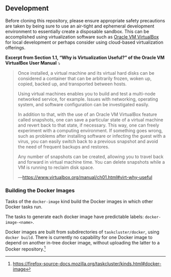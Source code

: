 ## Development

Before cloning this repository, please ensure appropriate safety precautions are taken
by being sure to use an air-tight and ephemeral development environment to essentially
create a disposable sandbox. This can be accomplished using virtualization software
such as [Oracle VM VirtualBox][] for local development or perhaps consider using
cloud-based virtualization offerings.

**Excerpt from Section 1.1, “Why is Virtualization Useful?” of the Oracle VM VirtualBox
User Manual** ⤵️
> Once installed, a virtual machine and its virtual hard disks can be considered
> a container that can be arbitrarily frozen, woken up, copied, backed up, and
> transported between hosts.
>
> Using virtual machines enables you to build and test a multi-node networked
> service, for example. Issues with networking, operating system, and software
> configuration can be investigated easily.
>
> In addition to that, with the use of an Oracle VM VirtualBox feature called
> snapshots, one can save a particular state of a virtual machine and revert
> back to that state, if necessary. This way, one can freely experiment with a
> computing environment. If something goes wrong, such as problems after
> installing software or infecting the guest with a virus, you can easily switch
> back to a previous snapshot and avoid the need of frequent backups and
> restores.
>
> Any number of snapshots can be created, allowing you to travel back and
> forward in virtual machine time. You can delete snapshots while a VM is
> running to reclaim disk space.
>
> &mdash;https://www.virtualbox.org/manual/ch01.html#virt-why-useful

### Building the Docker Images

Tasks of the `docker-image` kind build the Docker images in which other Docker
tasks run.

The tasks to generate each docker image have predictable labels:
`docker-image-<name>`.

Docker images are built from subdirectories of `taskcluster/docker`, using
`docker build`. There is currently no capability for one Docker image to depend
on another in-tree docker image, without uploading the latter to a Docker
repository.[^1]


<!-- BEGIN LINK DEFINITIONS -->

[^1]: https://firefox-source-docs.mozilla.org/taskcluster/kinds.html#docker-image

[`docker build`]:
  https://docs.docker.com/engine/reference/commandline/build/
  "docker build | Docker Documentation"

[Oracle VM VirtualBox]:
  https://www.virtualbox.org/
  "Oracle VM VirtualBox"
  
<!-- END LINK DEFINITIONS -->
